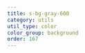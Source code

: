 ```yaml
---
title: s-bg-gray-600
category: utils
util_type: color
color_group: background
order: 167
---
```

<div class="s-bg-gray-600"></div>